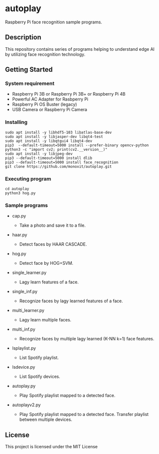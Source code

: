# autoplay

Raspberry Pi face recognition sample programs.

## Description

This repository contains series of programs helping to understand edge AI by utilizing face recognition technology.

## Getting Started

### System requirement

* Raspberry Pi 3B or Raspberry Pi 3B+ or Raspberry Pi 4B
* Powerful AC Adapter for Rasbperry Pi
* Raspberry Pi OS Buster (legacy)
* USB Camera or Raspberry Pi Camera

### Installing

```
sudo apt install -y libhdf5-103 libatlas-base-dev
sudo apt install -y libjasper-dev libqt4-test
sudo apt install -y libqtgui4 libqt4-dev
pip3  --default-timeout=5000 install --prefer-binary opencv-python
python3 -c "import cv2; print(cv2.__version__)"
sudo apt install -y libjpeg-dev
pip3 --default-timeout=5000 install dlib
pip3 --default-timeout=5000 install face_recognition
git clone https://github.com/monoxit/autoplay.git
```

### Executing program

```
cd autoplay
python3 hog.py
```

### Sample programs

* cap.py
  * Take a photo and save it to a file.
  
* haar.py
  * Detect faces by HAAR CASCADE.
  
* hog.py
  * Detect face by HOG+SVM.

* single_learner.py
  * Lagy learn features of a face.

* single_inf.py
  * Recognize faces by lagy learned features of a face.

* multi_learner.py
  * Lagy learn multiple faces.

* multi_inf.py
  * Recognize faces by multiple lagy learned (K-NN k=1) face features.
  
* lsplaylist.py
  * List Spotify playlist.  
  
* lsdevice.py
  * List Spotify devices.
  
* autoplay.py
  * Play Spotify playlist mapped to a detected face.
 
* autoplayv2.py
  * Play Spotify playlist mapped to a detected face. Transfer playlist between multiple devices.  
  
## License

This project is licensed under the MIT License
